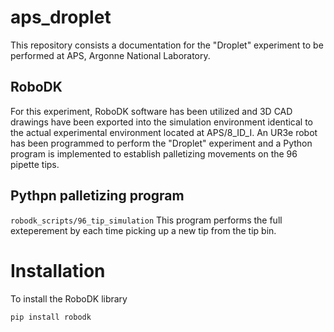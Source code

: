 # aps_droplet
This repository consists a documentation for the "Droplet" experiment to be performed at APS, Argonne National Laboratory.

## RoboDK

For this experiment, RoboDK software has been utilized and 3D CAD drawings have been exported into the simulation environment identical to the actual experimental environment located at APS/8_ID_I. An UR3e robot has been programmed to perform the "Droplet" experiment and a Python program is implemented to establish palletizing movements on the 96 pipette tips.

## Pythpn palletizing program
`robodk_scripts/96_tip_simulation` This program performs the full exteperement by each time picking up a new tip from the tip bin. 
# Installation 

To install the RoboDK library 

`pip install robodk`
